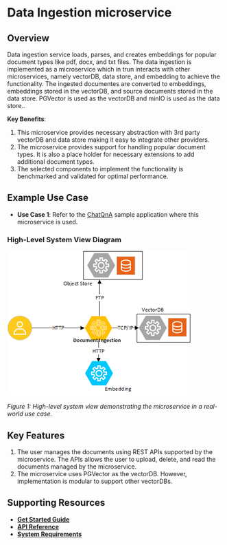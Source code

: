 
# Data Ingestion microservice

<!--
**User Story US-1: Learning About the Microservice**
- **As a developer**, I want to understand the purpose and benefits of the microservice so that I can determine if it fits my project.

**Acceptance Criteria**:
1. A concise description of the microservice’s purpose.
2. A summary of its technical value and benefits.
-->
## Overview
Data ingestion service loads, parses, and creates embeddings for popular document types like pdf, docx, and txt files. The data ingestion is implemented as a microservice which in trun interacts with other microservices, namely vectorDB, data store, and embedding to achieve the functionality. The ingested documentes are converted to embeddings, embeddings stored in the vectorDB, and source documents stored in the data store. PGVector is used as the vectorDB and minIO is used as the data store..

**Key Benefits**:
<!--
Guidance for Authors:
- Audience Expectation: Developers want to understand why this microservice is worth using and how it will help them meet their goals.
- Highlight the **value proposition** and **outcomes** of the microservice.
- Explain how it helps developers or solves end-user problems.
- Use clear, developer-focused language.
- Example Benefits:
  - Reduces time to market with ready-to-use pipelines.
  - Improves accuracy for real-time data processing.
-->
1. This microservice provides necessary abstraction with 3rd party vectorDB and data store making it easy to integrate other providers.
2. The microservice provides support for handling popular document types. It is also a place holder for necessary extensions to add additional document types.
3. The selected components to implement the functionality is benchmarked and validated for optimal performance.

<!--
**User Story US-2: Understanding Use Cases**
- **As a developer**, I want to learn how this microservice applies to real-world scenarios so that I can evaluate its relevance.

**Acceptance Criteria**:
1. At least two practical use cases demonstrating the microservice in action.
-->
## Example Use Case

- **Use Case 1**: Refer to the [ChatQnA](https://github.com/open-edge-platform/edge-ai-libraries/tree/main/sample-applications/chat-question-and-answer) sample application where this microservice is used.


<!--
Diagram Guidelines:
1. Show the microservice as part of a broader system.
2. Include:
   - Inputs (e.g., sensors, data streams).
   - Processing steps (e.g., signal processing, AI inference).
   - Outputs (e.g., alerts, API responses).
3. Use clear labels and simple flows to make the diagram easy to interpret.
-->
### High-Level System View Diagram
![System View Diagram](./docs/images/DataPrep_HL_Arch.png)

*Figure 1: High-level system view demonstrating the microservice in a real-world use case.*

<!--
**User Story US-3: Discovering Key Features**
- **As a developer**, I want to understand the key features of the microservice so that I can assess its capabilities.

**Acceptance Criteria**:
1. Highlight technical capabilities relevant to developers.
2. List any optimizations or integrations that simplify usage.
-->
## Key Features
<!--
Guidance for Authors:
- Audience Expectation: Developers want to know what the microservice does and how it works at a technical level.
- Focus on the **technical capabilities** of the microservice (what it does).
- Use developer-focused language, such as specific APIs or processing pipelines.
- Example Features:
  - REST and gRPC API support.
  - Modular architecture for extending components.
  - Pre-trained models optimized for specific use cases.
-->
1. The user manages the documents using REST APIs supported by the microservice. The APIs allows the user to upload, delete, and read the documents managed by the microservice.
2. The microservice uses PGVector as the vectorDB. However, implementation is modular to support other vectorDBs.

<!--
**User Story US-4: Supporting Resources**
- **As a developer**, I want access to resources that help me get started with the microservice so that I can begin implementation quickly.

**Acceptance Criteria**:
1. Links to relevant documentation (e.g., API references, tutorials).
2. Easy navigation to developer resources.
-->
## Supporting Resources
- [**Get Started Guide**](./docs/get-started.md)
- [**API Reference**](./docs/dataprep-api.yml)
- [**System Requirements**](./docs/system-requirements.md)
<!-- - **Developer Forum** -->
